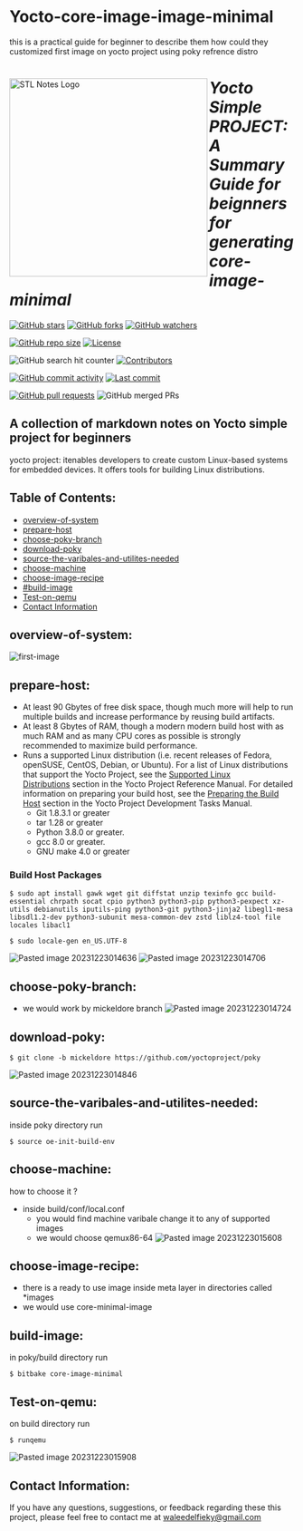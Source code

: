 # Yocto-core-image-image-minimal
this is a practical guide for beginner to describe them how could they customized first image on yocto project using poky refrence distro

<div>
<img align="left" src="https://github.com/waleedelfieky/yocto-vsomeip-project/assets/126036494/158df6f5-4402-406b-bfde-e41f1efe758c" alt="STL Notes Logo" width="350">

# *Yocto Simple PROJECT: A Summary Guide for beignners for generating core-image-minimal*

[![GitHub stars](https://img.shields.io/github/stars/waleedelfieky/Yocto-core-image-image-minimal?style=social)](https://github.com/waleedelfieky/Yocto-core-image-image-minimal/stargazers) 
[![GitHub forks](https://img.shields.io/github/forks/waleedelfieky/Yocto-core-image-image-minimal?style=social)](https://github.com/waleedelfieky/yocto-Yocto-core-image-image-minimal/network/members) 
[![GitHub watchers](https://img.shields.io/github/watchers/waleedelfieky/Yocto-core-image-image-minimal?style=social)](https://github.com/waleedelfieky/Yocto-core-image-image-minimal/watchers)

[![GitHub repo size](https://img.shields.io/github/repo-size/waleedelfieky/Yocto-core-image-image-minimal)](https://github.com/waleedelfieky/Yocto-core-image-image-minimal) 
[![License](https://img.shields.io/github/license/waleedelfieky/Yocto-core-image-image-minimal)](https://github.com/waleedelfieky/Yocto-core-image-image-minimal/blob/main/LICENSE) 

![GitHub search hit counter](https://img.shields.io/github/search/waleedelfieky/Yocto-core-image-image-minimal/goto?style=flat-square)
[![Contributors](https://img.shields.io/github/contributors/waleedelfieky/Yocto-core-image-image-minimal)](https://github.com/waleedelfieky/Yocto-core-image-image-minimal/graphs/contributors)

[![GitHub commit activity](https://img.shields.io/github/commit-activity/m/waleedelfieky/Yocto-core-image-image-minimal)](https://github.com/waleedelfieky/Yocto-core-image-image-minimal/commits/main) 
[![Last commit](https://img.shields.io/github/last-commit/waleedelfieky/Yocto-core-image-image-minimal)](https://github.com/waleedelfieky/Yocto-core-image-image-minimal/commits/main) 

[![GitHub pull requests](https://img.shields.io/github/issues-pr/waleedelfieky/Yocto-core-image-image-minimal)](https://github.com/waleedelfieky/Yocto-core-image-image-minimal/pulls)
![GitHub merged PRs](https://img.shields.io/github/issues-pr-closed/waleedelfieky/Yocto-core-image-image-minimal?style=flat-square)
</div>


## A collection of markdown notes on Yocto simple project for beginners

yocto project: itenables developers to create custom Linux-based systems for embedded devices. It offers tools for building Linux distributions.
  
## Table of Contents:

- [overview-of-system](#overview-of-system)
- [prepare-host](#prepare-host)
- [choose-poky-branch ](#choose-poky-branch)
- [download-poky](#download-poky)
- [source-the-varibales-and-utilites-needed](#source-the-varibales-and-utilites-needed)
- [choose-machine](#choose-machine)
- [choose-image-recipe](#choose-image-recipe)
- [#build-image](#build-image)
- [Test-on-qemu](#Test-on-qemu)
- [Contact Information](#contact-information)

## overview-of-system:
![first-image](https://github.com/waleedelfieky/Yocto-core-image-image-minimal/assets/126036494/c5c1f72c-67a3-4b18-a938-6ed12a292599)


## prepare-host:
- At least 90 Gbytes of free disk space, though much more will help to run multiple builds and increase performance by reusing build artifacts.
- At least 8 Gbytes of RAM, though a modern modern build host with as much RAM and as many CPU cores as possible is strongly recommended to maximize build performance.
- Runs a supported Linux distribution (i.e. recent releases of Fedora, openSUSE, CentOS, Debian, or Ubuntu). For a list of Linux distributions that support the Yocto Project, see the [Supported Linux Distributions](https://docs.yoctoproject.org/ref-manual/system-requirements.html#supported-linux-distributions) section in the Yocto Project Reference Manual. For detailed information on preparing your build host, see the [Preparing the Build Host](https://docs.yoctoproject.org/dev-manual/start.html#preparing-the-build-host) section in the Yocto Project Development Tasks Manual.
	- Git 1.8.3.1 or greater
	- tar 1.28 or greater
	- Python 3.8.0 or greater.
	- gcc 8.0 or greater.
	- GNU make 4.0 or greater
### Build Host Packages
```
$ sudo apt install gawk wget git diffstat unzip texinfo gcc build-essential chrpath socat cpio python3 python3-pip python3-pexpect xz-utils debianutils iputils-ping python3-git python3-jinja2 libegl1-mesa libsdl1.2-dev python3-subunit mesa-common-dev zstd liblz4-tool file locales libacl1

$ sudo locale-gen en_US.UTF-8
```
![Pasted image 20231223014636](https://github.com/waleedelfieky/Yocto-core-image-image-minimal/assets/126036494/200079e7-4dfc-4a27-8e85-bcbe0da8a6f3)
![Pasted image 20231223014706](https://github.com/waleedelfieky/Yocto-core-image-image-minimal/assets/126036494/be18e753-2e74-49f7-8040-6eb7ff053cda)


## choose-poky-branch:
- we would work by mickeldore branch
![Pasted image 20231223014724](https://github.com/waleedelfieky/Yocto-core-image-image-minimal/assets/126036494/ef9157a0-3fe1-444e-b836-bc4895b1e7f4)

## download-poky:
```
$ git clone -b mickeldore https://github.com/yoctoproject/poky
```
![Pasted image 20231223014846](https://github.com/waleedelfieky/Yocto-core-image-image-minimal/assets/126036494/d8eb5a59-d0cc-49a5-af9a-cf2a171cfd77)

## source-the-varibales-and-utilites-needed:
inside poky directory run
```
$ source oe-init-build-env
```
## choose-machine:
how to choose it ?
- inside build/conf/local.conf
	- you would find machine varibale change it to any of supported images 
	- we would choose qemux86-64
![Pasted image 20231223015608](https://github.com/waleedelfieky/Yocto-core-image-image-minimal/assets/126036494/7f625bb2-3363-46c1-9f59-d38f59b2f494)

 
## choose-image-recipe:

- there is a ready to use image inside meta layer in directories called *images
- we would use core-minimal-image 

## build-image:
in poky/build directory run
```
$ bitbake core-image-minimal
```
## Test-on-qemu:
on build directory run
```
$ runqemu
```
![Pasted image 20231223015908](https://github.com/waleedelfieky/Yocto-core-image-image-minimal/assets/126036494/4c13d6c7-1075-44b6-9be0-df82a5aa9231)


## Contact Information:

If you have any questions, suggestions, or feedback regarding these this project, please feel free to contact me at waleedelfieky@gmail.com


